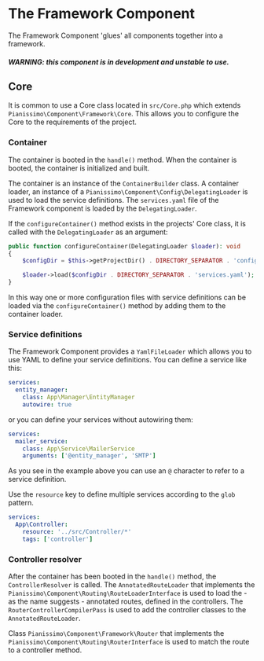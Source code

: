 # The Framework Component
The Framework Component 'glues' all components together into a framework.

##### WARNING: this component is in development and unstable to use.

## Core
It is common to use a Core class located in `src/Core.php` which extends `Pianissimo\Component\Framework\Core`.
This allows you to configure the Core to the requirements of the project.

### Container
The container is booted in the `handle()` method.
When the container is booted, the container is initialized and built.

The container is an instance of the `ContainerBuilder` class.
A container loader, an instance of a `Pianissimo\Component\Config\DelegatingLoader` is used to load the service definitions.
The `services.yaml` file of the Framework component is loaded by the `DelegatingLoader`.

If the `configureContainer()` method exists in the projects' Core class, it is called with the `DelegatingLoader` as an argument:
````PHP
public function configureContainer(DelegatingLoader $loader): void
{
    $configDir = $this->getProjectDir() . DIRECTORY_SEPARATOR . 'config';

    $loader->load($configDir . DIRECTORY_SEPARATOR . 'services.yaml');
}
````
In this way one or more configuration files with service definitions can be loaded via the `configureContainer()` method by adding them to the container loader.

### Service definitions
The Framework Component provides a `YamlFileLoader` which allows you to use YAML to define your service definitions.
You can define a service like this:
````YAML
services:
  entity_manager:
    class: App\Manager\EntityManager
    autowire: true
````
or you can define your services without autowiring them:
````YAML
services:
  mailer_service:
    class: App\Service\MailerService
    arguments: ['@entity_manager', 'SMTP']
````
As you see in the example above you can use an `@` character to refer to a service definition.

Use the `resource` key to define multiple services according to the `glob` pattern.
````YAML
services:
  App\Controller:
    resource: '../src/Controller/*'
    tags: ['controller']
````

### Controller resolver
After the container has been booted in the `handle()` method, the `ControllerResolver` is called.
The `AnnotatedRouteLoader` that implements the `Pianissimo\Component\Routing\RouteLoaderInterface` is used to load the - 
as the name suggests - annotated routes, defined in the controllers.
The `RouterControllerCompilerPass` is used to add the controller classes to the `AnnotatedRouteLoader`.

Class `Pianissimo\Component\Framework\Router` that implements the `Pianissimo\Component\Routing\RouterInterface` 
is used to match the route to a controller method.
